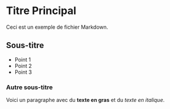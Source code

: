 # Titre Principal

Ceci est un exemple de fichier Markdown.

## Sous-titre

- Point 1
- Point 2
- Point 3

### Autre sous-titre

Voici un paragraphe avec du **texte en gras** et du *texte en italique*.
